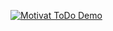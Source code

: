 
<a href="https://www.youtube.com/watch?v=KgfYlQO184s"> <img src="https://imgflip.com/gif/4h4t3w" title="Motivat ToDo Demo"/> </a>

